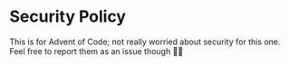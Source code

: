 # Security Policy

This is for Advent of Code; not really worried about security for this one. Feel free to report them as an issue though 🤷‍♀️
